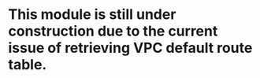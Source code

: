 # This module is still under construction due to the current issue of retrieving VPC default route table.
